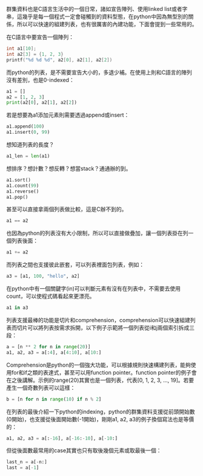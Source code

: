 群集資料也是C語言生活中的一個日常，諸如宣告陣列、使用linked list或者字串，這幾乎是每一個程式一定會碰觸到的資料型態，在python中因為無型別的關係，所以可以快速的組建列表，也有很厲害的內建功能，下面會提到一些常用的。

在C語言中要宣告一個陣列：

```c
int a1[10];
int a2[3] = {1, 2, 3}
printf("%d %d %d", a2[0], a2[1], a2[2])
```

而python的列表，是不需要宣告大小的，多退少補。在使用上則和C語言的陣列沒有差別，也是0-indexed：

```py
a1 = []
a2 = [1, 2, 3]
print(a2[0], a2[1], a2[2])
```

若是想要為a1添加元素則需要透過append或insert：

```py
a1.append(100)
a1.insert(0, 99)
```

想知道列表的長度？

```py
a1_len = len(a1)
```

想排序？想計數？想反轉？想當stack？通通辦的到。

```py
a1.sort()
a1.count(99)
a1.reverse()
a1.pop()
```

甚至可以直接拿兩個列表做比較，這是C辦不到的。

```py
a1 == a2
```

也因為python的列表沒有大小限制，所以可以直接做疊加，讓一個列表掛在列一個列表後面：

```py
a1 += a2
```

而列表之間也支援彼此嵌套，可以列表裡面包列表，例如：

```py
a3 = [a1, 100, "hello", a2]
```

在python中有一個關鍵字\(in\)可以判斷元素有沒有在列表中，不需要去使用count，可以使程式碼看起來更漂亮。

```py
a1 in a3
```

列表支援最棒的功能是切片和comprehension，comprehension可以快速組建列表而切片可以將列表按需求拆開，以下例子示範將一個列表從i和j兩個索引拆成三段：

```py
a = [n ** 2 for n in range(20)]
a1, a2, a3 = a[:4], a[4:10], a[10:]
```

Comprehension是python的一個強大功能，可以根據規則快速構建列表，能夠使用for和if之類的表達式，甚至可以用function pointer。function pointer的例子會在之後講解。示例的range\(20\)其實也是一個列表，代表\[0, 1, 2, 3, ..., 19\]。若要產生一個奇數列表可以這樣：

```py
b = [n for n in range(10) if n % 2]
```

在列表的最後介紹一下python的indexing，python的群集資料支援從前頭開始數\(0開始\)，也支援從後面開始數\(-1開始\)，剛剛a1, a2, a3的例子換個寫法也是等價的：

```py
a1, a2, a3 = a[:-16], a[-16:-10], a[-10:]
```

但從後面數最常用的case其實也只有取後幾個元素或取最後一個：

```py
last_n = a[-n:]
last = a[-1]
```



